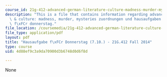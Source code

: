 ```yaml
---
course_id: 21g-412-advanced-german-literature-culture-madness-murder-mysteries-fall-2014
description: "This is a file that contains information regarding advanced german literature\
  \ & culture: madness, murder, mysteries zuordnungen und hausaufgaben hausaufgabe\
  \ f\xFCr donnerstag."
file_location: /coursemedia/21g-412-advanced-german-literature-culture-madness-murder-mysteries-fall-2014/4d88ef9c3a9da70900d3b6748d0d6f8d_MIT21G_412F14_Donnerstag.pdf
file_type: application/pdf
layout: pdf
title: "Hausaufgabe f\xFCr Donnerstag (7.10.) - 21G.412 Fall 2014"
type: course
uid: 4d88ef9c3a9da70900d3b6748d0d6f8d

---
```

None